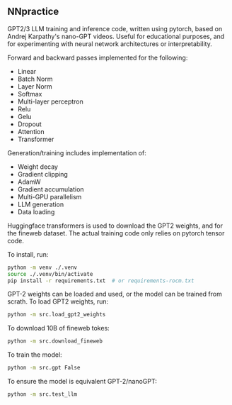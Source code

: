 ## NNpractice

GPT2/3 LLM training and inference code, written using pytorch,
based on Andrej Karpathy's nano-GPT videos.
Useful for educational purposes, and for experimenting with neural network architectures or interpretability.

Forward and backward passes implemented for the following:
- Linear 
- Batch Norm
- Layer Norm
- Softmax
- Multi-layer perceptron
- Relu
- Gelu
- Dropout
- Attention
- Transformer

Generation/training includes implementation of:
- Weight decay
- Gradient clipping
- AdamW
- Gradient accumulation
- Multi-GPU parallelism
- LLM generation
- Data loading


Huggingface transformers is used to download the GPT2 weights, and for the fineweb dataset.
The actual training code only relies on pytorch tensor code.

To install, run:

```bash
python -m venv ./.venv
source ./.venv/bin/activate
pip install -r requirements.txt  # or requirements-rocm.txt
```

GPT-2 weights can be loaded and used, or the model can be trained from scrath.
To load GPT2 weights, run:

```bash
python -m src.load_gpt2_weights
```

To download 10B of fineweb tokes:

```bash
python -m src.download_fineweb
```

To train the model:

```bash
python -m src.gpt False
```

To ensure the model is equivalent GPT-2/nanoGPT:
```bash
python -m src.test_llm
```





